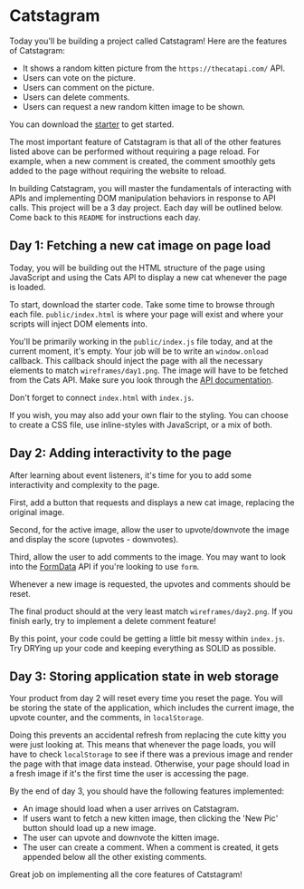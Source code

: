 # Catstagram

Today you'll be building a project called Catstagram! Here are the features of
Catstagram:

- It shows a random kitten picture from the `https://thecatapi.com/` API.
- Users can vote on the picture.
- Users can comment on the picture.
- Users can delete comments.
- Users can request a new random kitten image to be shown.

You can download the [starter] to get started.

The most important feature of Catstagram is that all of the other features
listed above can be performed without requiring a page reload. For example,
when a new comment is created, the comment smoothly gets added to the page
without requiring the website to reload.

In building Catstagram, you will master the fundamentals of interacting with
APIs and implementing DOM manipulation behaviors in response to API calls.
This project will be a 3 day project. Each day will be outlined below. Come
back to this `README` for instructions each day.

## Day 1: Fetching a new cat image on page load

Today, you will be building out the HTML structure of the page using
JavaScript and using the Cats API to display a new cat whenever the page is
loaded.

To start, download the starter code. Take some time to browse through each
file. `public/index.html` is where your page will exist and where your scripts
will inject DOM elements into.

You'll be primarily working in the `public/index.js` file today, and at the
current moment, it's empty. Your job will be to write an `window.onload`
callback. This callback should inject the page with all the necessary elements
to match `wireframes/day1.png`. The image will have to be fetched from the Cats
API. Make sure you look through the [API documentation].

Don't forget to connect `index.html` with `index.js`.

If you wish, you may also add your own flair to the styling. You can choose to
create a CSS file, use inline-styles with JavaScript, or a mix of both.

## Day 2: Adding interactivity to the page

After learning about event listeners, it's time for you to add some
interactivity and complexity to the page.

First, add a button that requests and displays a new cat image, replacing the
original image.

Second, for the active image, allow the user to upvote/downvote the image and
display the score (upvotes - downvotes).

Third, allow the user to add comments to the image. You may want to look into
the [FormData] API if you're looking to use `form`.

Whenever a new image is requested, the upvotes and comments should be reset.

The final product should at the very least match `wireframes/day2.png`. If you
finish early, try to implement a delete comment feature!

By this point, your code could be getting a little bit messy within
`index.js`. Try DRYing up your code and keeping everything as SOLID as
possible.

## Day 3: Storing application state in web storage

Your product from day 2 will reset every time you reset the page. You will be
storing the state of the application, which includes the current image, the
upvote counter, and the comments, in `localStorage`.

Doing this prevents an accidental refresh from replacing the cute kitty you
were just looking at. This means that whenever the page loads, you will have to
check `localStorage` to see if there was a previous image and render the page
with that image data instead. Otherwise, your page should load in a fresh image
if it's the first time the user is accessing the page.

By the end of day 3, you should have the following features implemented:

- An image should load when a user arrives on Catstagram.
- If users want to fetch a new kitten image, then clicking the 'New Pic' button
  should load up a new image.
- The user can upvote and downvote the kitten image.
- The user can create a comment. When a comment is created, it gets appended
  below all the other existing comments.

Great job on implementing all the core features of Catstagram!

[starter]: https://github.com/appacademy-starters/catstagram-project
[API documentation]: https://docs.thecatapi.com/api-reference/images/images-search
[FormData]: https://developer.mozilla.org/en-US/docs/Web/API/FormData